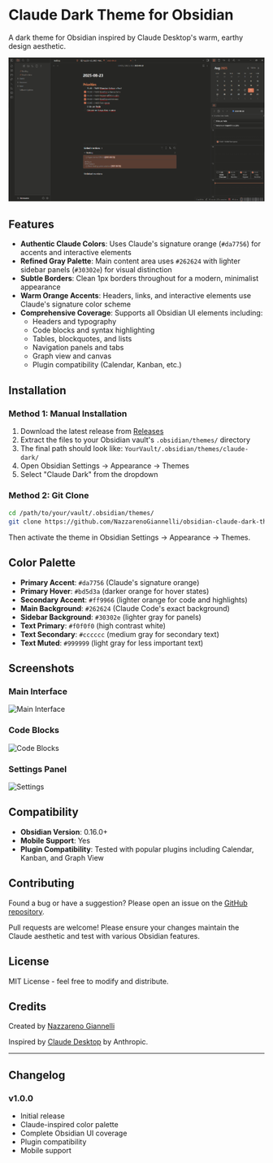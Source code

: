 # Claude Dark Theme for Obsidian

A dark theme for Obsidian inspired by Claude Desktop's warm, earthy design aesthetic.

![Claude Dark Theme Preview](https://github.com/NazzarenoGiannelli/obsidian-claude-dark-theme/blob/main/preview.png)

## Features

- **Authentic Claude Colors**: Uses Claude's signature orange (`#da7756`) for accents and interactive elements
- **Refined Gray Palette**: Main content area uses `#262624` with lighter sidebar panels (`#30302e`) for visual distinction
- **Subtle Borders**: Clean 1px borders throughout for a modern, minimalist appearance
- **Warm Orange Accents**: Headers, links, and interactive elements use Claude's signature color scheme
- **Comprehensive Coverage**: Supports all Obsidian UI elements including:
  - Headers and typography
  - Code blocks and syntax highlighting
  - Tables, blockquotes, and lists
  - Navigation panels and tabs
  - Graph view and canvas
  - Plugin compatibility (Calendar, Kanban, etc.)

## Installation

### Method 1: Manual Installation

1. Download the latest release from [Releases](https://github.com/NazzarenoGiannelli/obsidian-claude-dark-theme/releases)
2. Extract the files to your Obsidian vault's `.obsidian/themes/` directory
3. The final path should look like: `YourVault/.obsidian/themes/claude-dark/`
4. Open Obsidian Settings → Appearance → Themes
5. Select "Claude Dark" from the dropdown

### Method 2: Git Clone

```bash
cd /path/to/your/vault/.obsidian/themes/
git clone https://github.com/NazzarenoGiannelli/obsidian-claude-dark-theme.git claude-dark
```

Then activate the theme in Obsidian Settings → Appearance → Themes.

## Color Palette

- **Primary Accent**: `#da7756` (Claude's signature orange)
- **Primary Hover**: `#bd5d3a` (darker orange for hover states)
- **Secondary Accent**: `#ff9966` (lighter orange for code and highlights)
- **Main Background**: `#262624` (Claude Code's exact background)
- **Sidebar Background**: `#30302e` (lighter gray for panels)
- **Text Primary**: `#f0f0f0` (high contrast white)
- **Text Secondary**: `#cccccc` (medium gray for secondary text)
- **Text Muted**: `#999999` (light gray for less important text)

## Screenshots

### Main Interface
![Main Interface](https://github.com/NazzarenoGiannelli/obsidian-claude-dark-theme/blob/main/screenshots/main-interface.png)

### Code Blocks
![Code Blocks](https://github.com/NazzarenoGiannelli/obsidian-claude-dark-theme/blob/main/screenshots/code-blocks.png)

### Settings Panel
![Settings](https://github.com/NazzarenoGiannelli/obsidian-claude-dark-theme/blob/main/screenshots/settings.png)

## Compatibility

- **Obsidian Version**: 0.16.0+
- **Mobile Support**: Yes
- **Plugin Compatibility**: Tested with popular plugins including Calendar, Kanban, and Graph View

## Contributing

Found a bug or have a suggestion? Please open an issue on the [GitHub repository](https://github.com/NazzarenoGiannelli/obsidian-claude-dark-theme/issues).

Pull requests are welcome! Please ensure your changes maintain the Claude aesthetic and test with various Obsidian features.

## License

MIT License - feel free to modify and distribute.

## Credits

Created by [Nazzareno Giannelli](https://github.com/NazzarenoGiannelli)

Inspired by [Claude Desktop](https://claude.ai) by Anthropic.

---

## Changelog

### v1.0.0
- Initial release
- Claude-inspired color palette
- Complete Obsidian UI coverage
- Plugin compatibility
- Mobile support